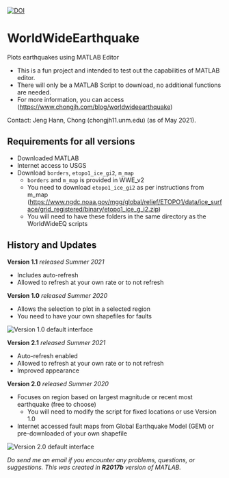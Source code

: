 [![DOI](https://zenodo.org/badge/259527731.svg)](https://zenodo.org/doi/10.5281/zenodo.11508590)

# WorldWideEarthquake
Plots earthquakes using MATLAB Editor
- This is a fun project and intended to test out the capabilities of MATLAB editor. 
- There will only be a MATLAB Script to download, no additional functions are needed.
- For more information, you can access (https://www.chongjh.com/blog/worldwideearthquake)

Contact: Jeng Hann, Chong (chongjh11.unm.edu) (as of May 2021). 
  

## Requirements for all versions
- Downloaded MATLAB 
- Internet access to USGS
- Download ```borders```, ```etopo1_ice_gi2```, ```m_map```
  - ```borders``` and ```m_map``` is provided in WWE_v2
  - You need to download ```etopo1_ice_gi2``` as per instructions from m_map    (https://www.ngdc.noaa.gov/mgg/global/relief/ETOPO1/data/ice_surface/grid_registered/binary/etopo1_ice_g_i2.zip)
  - You will need to have these folders in the same directory as the WorldWideEQ scripts

## History and Updates
**Version 1.1** _released Summer 2021_
  - Includes auto-refresh
  - Allowed to refresh at your own rate or to not refresh

**Version 1.0** _released Summer 2020_
- Allows the selection to plot in a selected region
- You need to have your own shapefiles for faults 

![Version 1.0 default interface](https://github.com/jhchong11/WorldWideEarthquake/blob/master/Images/example2.png)

**Version 2.1**  _released Summer 2021_
  - Auto-refresh enabled
  - Allowed to refresh at your own rate or to not refresh
  - Improved appearance 

**Version 2.0** _released Summer 2020_
- Focuses on region based on largest magnitude or recent most earthquake (free to choose)
  - You will need to modify the script for fixed locations or use Version 1.0
- Internet accessed fault maps from Global Earthquake Model (GEM) or pre-downloaded of your own shapefile

![Version 2.0 default interface](https://github.com/jhchong11/WorldWideEarthquake/blob/master/Images/example1.png)

_Do send me an email if you encounter any problems, questions, or suggestions. This was created in **R2017b** version of MATLAB._
